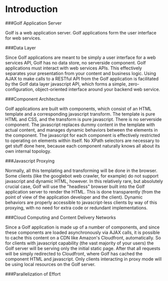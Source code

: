 
Introduction
============

###Golf Application Server

Golf is a web application server. Golf applications form the user interface 
for web services. 

###Data Layer

Since Golf applications are meant to be simply a user interface for a web
services API, Golf has no data store, no serverside component. Golf 
applications must interact with web services APIs. This effectively separates
your presentation from your content and business logic. Using AJAX to make
calls to a RESTful API from the Golf application is facilitated by the Golf
data layer javascript API, which forms a simple, zero-configuration,
object-oriented interface around your backend web service.

###Component Architecture

Golf applications are built with components, which
consist of an HTML template and a corresponding javascript transform. The
template is pure HTML and CSS, and the transform is pure javascript. There
is no serverside component. The javascript replaces dummy content in the
template with actual content, and manages dynamic behaviors between the
elements in the component. The javascript for each component is 
effectively restricted to operating on elements within itself. No XPath
selectors are necessary to get stuff done here, because each component
naturally knows all about its own internal topology.

###Javascript Proxying

Normally, all this templating and transforming will be done in the browser.
Some clients (like the googlebot web crawler, for example) do not
support javascript and dynamic HTML, however. In this relatively rare, but
absolutely crucial case, Golf will use the "headless" browser built into the
Golf application server to render the HTML. This is done transparently (from
the point of view of the application developer and the client). Dynamic
behaviors are properly accessible to javascript-less clients by way of this
proxying, with no need for extra code or redundant implementations.

###Cloud Computing and Content Delivery Networks

Since a Golf application is made up of a number of components, and since these
components are loaded asynchronously via AJAX calls, it is possible to cache
this content on a CDN like Amazon's Cloudfront, automatically. So for clients
with javascript capability (the vast majority of your users) the Golf server
will be serving only the initial static page. After that all requests will be
simply redirected to Cloudfront, where Golf has cached the component HTML and
javascript. Only clients interacting in proxy mode will be using local
resources on the Golf server.

###Parallelization of Effort
